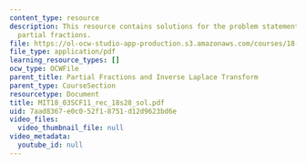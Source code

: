 ```yaml
---
content_type: resource
description: This resource contains solutions for the problem statements related to
  partial fractions.
file: https://ol-ocw-studio-app-production.s3.amazonaws.com/courses/18-03sc-differential-equations-fall-2011/7aad8367e0c052f18751d12d9623bd6e_MIT18_03SCF11_rec_18s28_sol.pdf
file_type: application/pdf
learning_resource_types: []
ocw_type: OCWFile
parent_title: Partial Fractions and Inverse Laplace Transform
parent_type: CourseSection
resourcetype: Document
title: MIT18_03SCF11_rec_18s28_sol.pdf
uid: 7aad8367-e0c0-52f1-8751-d12d9623bd6e
video_files:
  video_thumbnail_file: null
video_metadata:
  youtube_id: null
---
```

